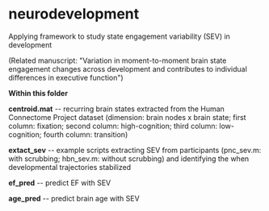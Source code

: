 # neurodevelopment

Applying framework to study state engagement variability (SEV) in development 

(Related manuscript: "Variation in moment-to-moment brain state engagement changes across development and contributes to individual differences in executive function")

**Within this folder**

**centroid.mat** -- recurring brain states extracted from the Human Connectome Project dataset (dimension: brain nodes x brain state; first column: fixation; second column: high-cognition; third column: low-cognition; fourth column: transition)

**extact_sev** -- example scripts extracting SEV from participants (pnc_sev.m: with scrubbing; hbn_sev.m: without scrubbing) and identifying the when developmental trajectories stabilized

**ef_pred** -- predict EF with SEV

**age_pred** -- predict brain age with SEV


